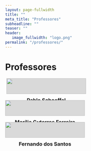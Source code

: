 ```yaml
---
layout: page-fullwidth
title: ""
meta_title: "Professores"
subheadline: ""
teaser: ""
header:
   image_fullwidth: "logo.png"
permalink: "/professores/"
---
```


# Professores

<style>
.card-container {
    display: flex;
    flex-wrap: wrap; 
    justify-content: space-between; 
    gap: 20px; 
}

.card {
    width: calc(33.33% - 20px); 
    background-color: #D9D9D9;
    cursor: pointer;
    text-align: center;
    margin-bottom: 20px; 
    box-sizing: border-box; 
}

.card img {
    width: 100%;
    height: auto;
    display: block; 
}

.card-title {
    margin-top: 10px;
    margin-bottom: 0;
}

@media (max-width: 768px) {
    .card {
        width: calc(50% - 20px); 
    }
}

@media (max-width: 576px) {
    .card {
        width: 100%;
    }
}
</style>

<div style="display: flex; justify-content: space-between; flex-wrap: wrap;">

<div class="card position-fixed" style="width: 16rem; top: 180px; margin-left: 4px; background-color: #D9D9D9; cursor: pointer;">
  <a href="/professores/pablo-schoeffel/" style="text-decoration: none; color: inherit;">
  <img class="img-resposive" src="{{site.urlimg}}foto-professor-pablo.jpg"/>
  <div class="card-body">
    <h3 class="card-title" style="text-align: center;"><b>Pablo Schoeffel</b></h3>
  </div>
  </a>
</div>

<div class="card position-fixed" style="width: 16rem; top: 180px; background-color: #D9D9D9; cursor: pointer;">
  <a href="/professores/marilia-guterres-ferreira/" style="text-decoration: none; color: inherit;">
  <img class="img-resposive" src="{{site.urlimg}}foto-professora-marilia.png"/>
  <div class="card-body">
    <h3 class="card-title" style="text-align: center;"><b>Marília Guterres Ferreira</b></h3>
  </div>
  </a>
</div>

<div class="card position-fixed" style="width: 16rem; top: 180px; background-color: #D9D9D9; cursor: pointer;">
  <a href="/professores/fernando-santos/" style="text-decoration: none; color: inherit;">
  <img class="img-resposive" src="{{site.urlimg}}foto-professor-fernando.png"/>
  <div class="card-body">
    <h3 class="card-title" style="text-align: center;"><b>Fernando dos Santos</b></h3>
  </div>
  </a>
</div>

</div>

